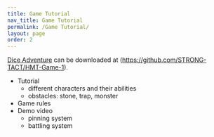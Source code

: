 ```yaml
---
title: Game Tutorial
nav_title: Game Tutorial
permalink: /Game Tutorial/
layout: page
order: 2
---
```


[Dice Adventure](https://github.com/STRONG-TACT/HMT-Game-1) can be downloaded at (https://github.com/STRONG-TACT/HMT-Game-1).

- Tutorial
    - different characters and their abilities
    - obstacles: stone, trap, monster
- Game rules
- Demo video
    - pinning system
    - battling system
